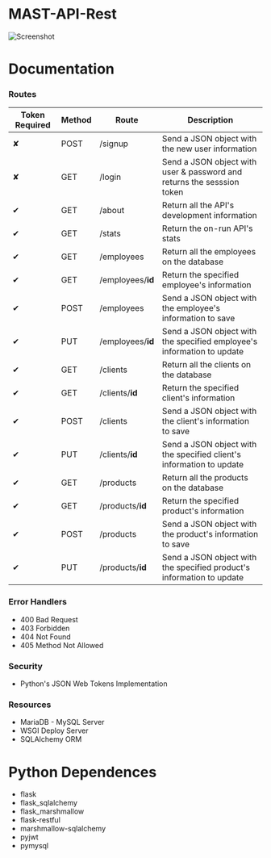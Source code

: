 # MAST-API-Rest

![Screenshot](https://github.com/JeysonFlores/MAST-API-Rest/blob/master/resources/MAST_Logo.png)


# Documentation 
 <h3> Routes </h3>
  
  |Token Required | Method | Route | Description |
  | ----- | ----- | ----- | ---------|
  |✘|POST|/signup|Send a JSON object with the new user information|
  |✘|GET|/login|Send a JSON object with user & password and returns the sesssion token|
  |✔|GET|/about|Return all the API's development information|
  |✔|GET|/stats|Return the on-run API's stats|
  |✔|GET|/employees|Return all the employees on the database|
  |✔|GET|/employees/**id**|Return the specified employee's information|
  |✔|POST|/employees|Send a JSON object with the employee's information to save|
  |✔|PUT|/employees/**id**|Send a JSON object with the specified employee's information to update|
  |✔|GET|/clients|Return all the clients on the database|
  |✔|GET|/clients/**id**|Return the specified client's information|
  |✔|POST|/clients|Send a JSON object with the client's information to save|
  |✔|PUT|/clients/**id**|Send a JSON object with the specified client's information to update|
  |✔|GET|/products|Return all the products on the database|
  |✔|GET|/products/**id**|Return the specified product's information|
  |✔|POST|/products|Send a JSON object with the product's information to save|
  |✔|PUT|/products/**id**|Send a JSON object with the specified product's information to update|
  
 <h3> Error Handlers </h3>
 
  -  400 Bad Request
  -  403 Forbidden
  -  404 Not Found
  -  405 Method Not Allowed
  
<h3> Security </h3>

  - Python's JSON Web Tokens Implementation
  
<h3> Resources </h3>

  - MariaDB - MySQL Server
  - WSGI Deploy Server
  - SQLAlchemy ORM
  
# Python Dependences
-  flask
-  flask_sqlalchemy
-  flask_marshmallow
-  flask-restful
-  marshmallow-sqlalchemy
-  pyjwt
-  pymysql
